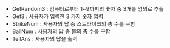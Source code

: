 - GetRandom3 : 컴퓨터로부터 1~9까지의 숫자 중 3개를 임의로 추출
- Get3 : 사용자가 입력한 3 가지 숫자 입력
- StrikeNum : 사용자의 답 중 스트라이크의 총 수를 구함
- BallNum : 사용자의 답 중 볼의 총 수를 구함
- TellAns : 사용자의 답을 출력
